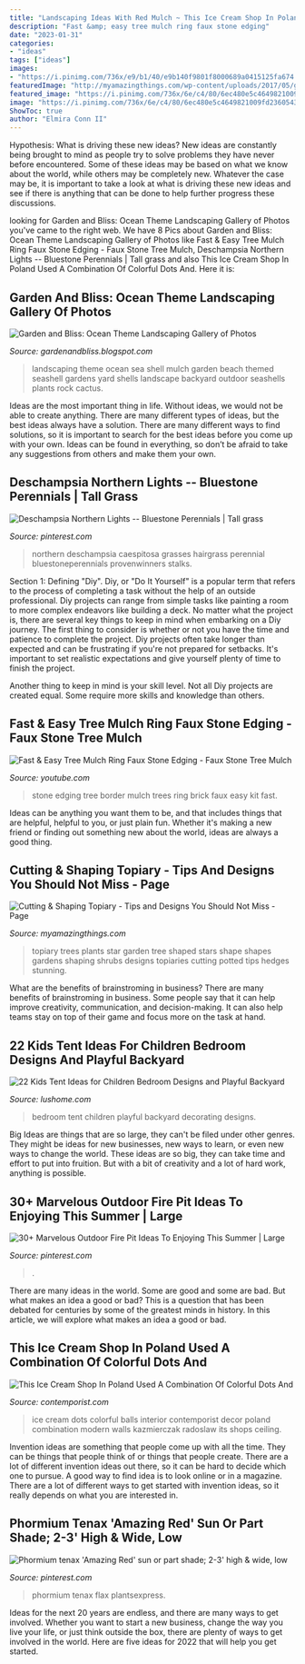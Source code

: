 ```yaml
---
title: "Landscaping Ideas With Red Mulch ~ This Ice Cream Shop In Poland Used A Combination Of Colorful Dots And"
description: "Fast &amp; easy tree mulch ring faux stone edging"
date: "2023-01-31"
categories:
- "ideas"
tags: ["ideas"]
images:
- "https://i.pinimg.com/736x/e9/b1/40/e9b140f9801f8000689a0415125fa674.jpg"
featuredImage: "http://myamazingthings.com/wp-content/uploads/2017/05/garden8.jpg"
featured_image: "https://i.pinimg.com/736x/6e/c4/80/6ec480e5c4649821009fd23605437de3.jpg"
image: "https://i.pinimg.com/736x/6e/c4/80/6ec480e5c4649821009fd23605437de3.jpg"
ShowToc: true
author: "Elmira Conn II"
---
```



Hypothesis: What is driving these new ideas?
New ideas are constantly being brought to mind as people try to solve problems they have never before encountered. Some of these ideas may be based on what we know about the world, while others may be completely new. Whatever the case may be, it is important to take a look at what is driving these new ideas and see if there is anything that can be done to help further progress these discussions.

	

		
looking for Garden and Bliss: Ocean Theme Landscaping Gallery of Photos you've came to the right web. We have 8 Pics about Garden and Bliss: Ocean Theme Landscaping Gallery of Photos like Fast &amp; Easy Tree Mulch Ring Faux Stone Edging - Faux Stone Tree Mulch, Deschampsia Northern Lights -- Bluestone Perennials | Tall grass and also This Ice Cream Shop In Poland Used A Combination Of Colorful Dots And. Here it is:
		
    
## Garden And Bliss: Ocean Theme Landscaping Gallery Of Photos

<img loading=lazy src="http://3.bp.blogspot.com/-PLzPwCk9MtU/UWIrSBmf4kI/AAAAAAAAAm0/JvJKAy2Zho0/s1600/DSCF4015.JPG" onerror="this.onerror=null;this.src='https://tse3.mm.bing.net/th?id=OIP.rJL9u_FIg6OiQwp1yp4qEgHaJ4&amp;pid=15.1';" alt="Garden and Bliss: Ocean Theme Landscaping Gallery of Photos">

_Source: gardenandbliss.blogspot.com_

>landscaping theme ocean sea shell mulch garden beach themed seashell gardens yard shells landscape backyard outdoor seashells plants rock cactus. 

	

Ideas are the most important thing in life. Without ideas, we would not be able to create anything. There are many different types of ideas, but the best ideas always have a solution. There are many different ways to find solutions, so it is important to search for the best ideas before you come up with your own. Ideas can be found in everything, so don’t be afraid to take any suggestions from others and make them your own.

    
## Deschampsia Northern Lights -- Bluestone Perennials | Tall Grass

<img loading=lazy src="https://i.pinimg.com/736x/2d/5b/33/2d5b33e93daa83dc20d757599587e6e3.jpg" onerror="this.onerror=null;this.src='https://tse3.mm.bing.net/th?id=OIP.5ivQtMXECXVKEO5BPnZStQHaJ4&amp;pid=15.1';" alt="Deschampsia Northern Lights -- Bluestone Perennials | Tall grass">

_Source: pinterest.com_

>northern deschampsia caespitosa grasses hairgrass perennial bluestoneperennials provenwinners stalks. 

	

Section 1: Defining "Diy".
Diy, or "Do It Yourself" is a popular term that refers to the process of completing a task without the help of an outside professional. Diy projects can range from simple tasks like painting a room to more complex endeavors like building a deck. No matter what the project is, there are several key things to keep in mind when embarking on a Diy journey.
The first thing to consider is whether or not you have the time and patience to complete the project. Diy projects often take longer than expected and can be frustrating if you're not prepared for setbacks. It's important to set realistic expectations and give yourself plenty of time to finish the project.

Another thing to keep in mind is your skill level. Not all Diy projects are created equal. Some require more skills and knowledge than others.

    
## Fast &amp; Easy Tree Mulch Ring Faux Stone Edging - Faux Stone Tree Mulch

<img loading=lazy src="https://i.ytimg.com/vi/rGS_f_9Hz7c/maxresdefault.jpg" onerror="this.onerror=null;this.src='https://tse3.mm.bing.net/th?id=OIP.XPMC88sa5Sao8vh2X4gAAgHaEK&amp;pid=15.1';" alt="Fast &amp; Easy Tree Mulch Ring Faux Stone Edging - Faux Stone Tree Mulch">

_Source: youtube.com_

>stone edging tree border mulch trees ring brick faux easy kit fast. 

	

Ideas can be anything you want them to be, and that includes things that are helpful, helpful to you, or just plain fun. Whether it's making a new friend or finding out something new about the world, ideas are always a good thing.

    
## Cutting &amp; Shaping Topiary - Tips And Designs You Should Not Miss - Page

<img loading=lazy src="http://myamazingthings.com/wp-content/uploads/2017/05/garden8.jpg" onerror="this.onerror=null;this.src='https://tse4.mm.bing.net/th?id=OIP.aeuIZORtviZ6bpmeFbHTLQHaLX&amp;pid=15.1';" alt="Cutting &amp; Shaping Topiary - Tips and Designs You Should Not Miss - Page">

_Source: myamazingthings.com_

>topiary trees plants star garden tree shaped stars shape shapes gardens shaping shrubs designs topiaries cutting potted tips hedges stunning. 

	

What are the benefits of brainstroming in business?
There are many benefits of brainstroming in business. Some people say that it can help improve creativity, communication, and decision-making. It can also help teams stay on top of their game and focus more on the task at hand.

    
## 22 Kids Tent Ideas For Children Bedroom Designs And Playful Backyard

<img loading=lazy src="https://www.lushome.com/wp-content/uploads/2013/05/kids-playroom-ideas-tents-children-bedroom-16.jpg" onerror="this.onerror=null;this.src='https://tse3.mm.bing.net/th?id=OIP.qo917VrVTGVjl0LJkXFLHAAAAA&amp;pid=15.1';" alt="22 Kids Tent Ideas for Children Bedroom Designs and Playful Backyard">

_Source: lushome.com_

>bedroom tent children playful backyard decorating designs. 

	

Big Ideas are things that are so large, they can't be filed under other genres. They might be ideas for new businesses, new ways to learn, or even new ways to change the world. These ideas are so big, they can take time and effort to put into fruition. But with a bit of creativity and a lot of hard work, anything is possible.

    
## 30+ Marvelous Outdoor Fire Pit Ideas To Enjoying This Summer | Large

<img loading=lazy src="https://i.pinimg.com/736x/e9/b1/40/e9b140f9801f8000689a0415125fa674.jpg" onerror="this.onerror=null;this.src='https://tse4.mm.bing.net/th?id=OIP.PpXLHno41LaSbAZT9u3dmwHaLS&amp;pid=15.1';" alt="30+ Marvelous Outdoor Fire Pit Ideas To Enjoying This Summer | Large">

_Source: pinterest.com_

>. 

	

There are many ideas in the world. Some are good and some are bad. But what makes an idea a good or bad? This is a question that has been debated for centuries by some of the greatest minds in history. In this article, we will explore what makes an idea a good or bad.

    
## This Ice Cream Shop In Poland Used A Combination Of Colorful Dots And

<img loading=lazy src="https://www.contemporist.com/wp-content/uploads/2019/03/modern-ice-cream-shop-interior-design-250319-1116-03-800x1078.jpg" onerror="this.onerror=null;this.src='https://tse2.mm.bing.net/th?id=OIP.nUlfDB2s1_E-A9GTg3QKgwHaJ-&amp;pid=15.1';" alt="This Ice Cream Shop In Poland Used A Combination Of Colorful Dots And">

_Source: contemporist.com_

>ice cream dots colorful balls interior contemporist decor poland combination modern walls kazmierczak radoslaw its shops ceiling. 

	

Invention ideas are something that people come up with all the time. They can be things that people think of or things that people create. There are a lot of different invention ideas out there, so it can be hard to decide which one to pursue. A good way to find idea is to look online or in a magazine. There are a lot of different ways to get started with invention ideas, so it really depends on what you are interested in.

    
## Phormium Tenax &#039;Amazing Red&#039; Sun Or Part Shade; 2-3&#039; High &amp; Wide, Low

<img loading=lazy src="https://i.pinimg.com/736x/6e/c4/80/6ec480e5c4649821009fd23605437de3.jpg" onerror="this.onerror=null;this.src='https://tse3.mm.bing.net/th?id=OIP.VtHBH95pSy4Jmo0pAW7JOgHaHa&amp;pid=15.1';" alt="Phormium tenax &#039;Amazing Red&#039; sun or part shade; 2-3&#039; high &amp; wide, low">

_Source: pinterest.com_

>phormium tenax flax plantsexpress. 

	

Ideas for the next 20 years are endless, and there are many ways to get involved. Whether you want to start a new business, change the way you live your life, or just think outside the box, there are plenty of ways to get involved in the world. Here are five ideas for 2022 that will help you get started.

